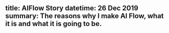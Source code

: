 title: AIFlow Story
datetime: 26 Dec 2019
summary: The reasons why I make AI Flow, what it is and what it is going to be.
-------

